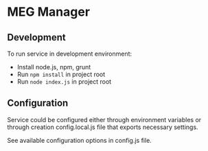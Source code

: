 MEG Manager
===========

Development
-----------

To run service in development environment:

* Install node.js, npm, grunt
* Run `npm install` in project root
* Run `node index.js` in project root

Configuration
-------------

Service could be configured either through environment variables or through creation config.local.js file that exports necessary settings.

See available configuration options in config.js file.
